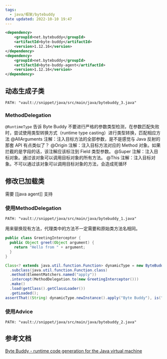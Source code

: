 ```yaml
---
tags:
  - java/框架/bytebuddy
date updated: 2022-10-10 19:47
---
```


```xml
<dependency>  
    <groupId>net.bytebuddy</groupId>  
    <artifactId>byte-buddy</artifactId>  
    <version>1.12.16</version>  
</dependency>  
<dependency>  
    <groupId>net.bytebuddy</groupId>  
    <artifactId>byte-buddy-agent</artifactId>  
    <version>1.12.16</version>  
</dependency>
```

## 动态生成子类

```embed-java
PATH: "vault://snippet/java/src/main/java/bytebuddy_3.java"
```

### MethodDelegation

`@RuntimeType` 告诉 Byte Buddy 不要进行严格的参数类型检测，在参数匹配失败时，尝试使用类型转换方式（runtime type casting）进行类型转换，匹配相应方法
@AllArguments 注解：注入目标方法的全部参数，是不是感觉与 Java 反射的那套 API 有点类似了？
@Origin 注解：注入目标方法对应的 Method 对象。如果拦截的是字段的话，该注解应该标注到 Field 类型参数。
@Super 注解：注入目标对象。通过该对象可以调用目标对象的所有方法。
@This 注解：注入目标对象。不可以通过该对象可以调用目标对象的方法，会造成死循环

## 修改已加载类

需要 [[java agent]] 支持

### 使用MethodDelegation

```embed-java
PATH: "vault://snippet/java/src/main/java/bytebuddy_1.java"
```

用来替换现有方法，代理类中的方法不一定需要和原始类方法名相同。

```java
public class GreetingInterceptor {
  public Object greet(Object argument) {
    return "Hello from " + argument;
  }
}

Class<? extends java.util.function.Function> dynamicType = new ByteBuddy()
  .subclass(java.util.function.Function.class)
  .method(ElementMatchers.named("apply"))
  .intercept(MethodDelegation.to(new GreetingInterceptor()))
  .make()
  .load(getClass().getClassLoader())
  .getLoaded();
assertThat((String) dynamicType.newInstance().apply("Byte Buddy"), is("Hello from Byte Buddy"));

```

### 使用Advice

```embed-java
PATH: "vault://snippet/java/src/main/java/bytebuddy_2.java"
```

## 参考文档

[Byte Buddy - runtime code generation for the Java virtual machine](http://bytebuddy.net/#/)
